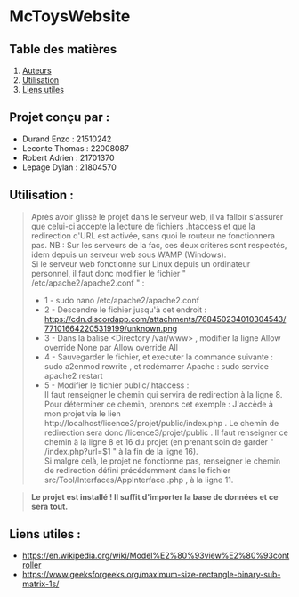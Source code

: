 # McToysWebsite  

## Table des matières

1. [Auteurs](#projet-conçu-par-)
2. [Utilisation](#utilisation-)
3. [Liens utiles](#liens-utiles-)

## Projet conçu par : 

- Durand Enzo : 21510242
- Leconte Thomas : 22008087
- Robert Adrien : 21701370
- Lepage Dylan : 21804570

## Utilisation :
>Après avoir glissé le projet dans le serveur web, il va falloir s\'assurer que celui-ci accepte la lecture de fichiers  .htaccess 
>et que la redirection d\'URL est activée, sans quoi le routeur ne fonctionnera pas.   NB :  Sur les serveurs de la fac, ces deux
>critères sont respectés, idem depuis un serveur web sous WAMP (Windows).  
>Si le serveur web fonctionne sur Linux depuis un ordinateur personnel, il faut donc modifier le fichier " /etc/apache2/apache2.conf " :
>- 1 -  sudo nano /etc/apache2/apache2.conf
>- 2 - Descendre le fichier jusqu\'à cet endroit : https://cdn.discordapp.com/attachments/768450234010304543/771016642205319199/unknown.png
>- 3 - Dans la balise  <Directory /var/www> , modifier la ligne  Allow override None  par   Allow override All   
>- 4 - Sauvegarder le fichier, et executer la commande suivante :  sudo a2enmod rewrite , et redémarrer Apache :  sudo service apache2 
>   restart
>- 5 - Modifier le fichier  public/.htaccess  :  
>    Il faut renseigner le chemin qui servira de redirection à la ligne 8. Pour déterminer ce chemin, prenons cet exemple : J\'accède à mon projet via le lien
>    http://localhost/licence3/projet/public/index.php . Le chemin de redirection sera donc  /licence3/projet/public . Il faut
>    renseigner ce chemin à la ligne 8 et 16 du projet (en prenant soin de garder " /index.php?url=$1 " à la fin de la ligne 16).  
>    Si malgré celà, le projet ne fonctionne pas, renseigner le chemin de redirection défini précédemment dans le fichier  src/Tool/Interfaces/AppInterface
>    .php , à la ligne 11.  
    
>**Le projet est installé ! Il suffit d\'importer la base de données et ce sera tout.**   

## Liens utiles :

- https://en.wikipedia.org/wiki/Model%E2%80%93view%E2%80%93controller
- https://www.geeksforgeeks.org/maximum-size-rectangle-binary-sub-matrix-1s/
